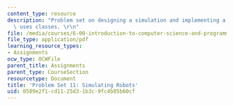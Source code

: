 ```yaml
---
content_type: resource
description: "Problem set on designing a simulation and implementing a program that\
  \ uses classes. \r\n"
file: /media/courses/6-00-introduction-to-computer-science-and-programming-fall-2008/0589e2f1cd1125d31b3c9fc4b05b60cf_pset11.pdf
file_type: application/pdf
learning_resource_types:
- Assignments
ocw_type: OCWFile
parent_title: Assignments
parent_type: CourseSection
resourcetype: Document
title: 'Problem Set 11: Simulating Robots'
uid: 0589e2f1-cd11-25d3-1b3c-9fc4b05b60cf
---
```

